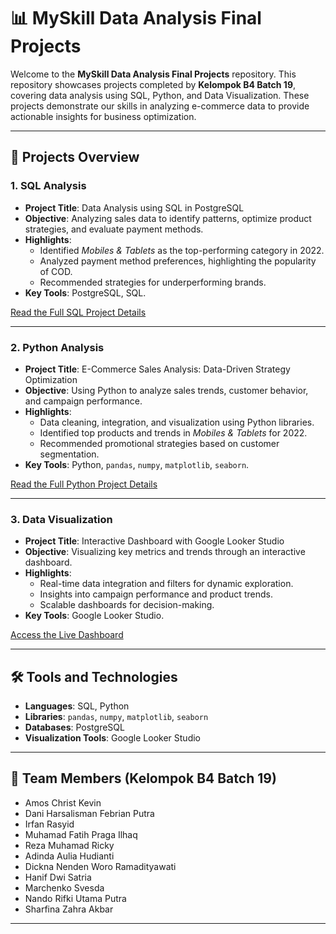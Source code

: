 # 📊 MySkill Data Analysis Final Projects

Welcome to the **MySkill Data Analysis Final Projects** repository. This repository showcases projects completed by **Kelompok B4 Batch 19**, covering data analysis using SQL, Python, and Data Visualization. These projects demonstrate our skills in analyzing e-commerce data to provide actionable insights for business optimization.

---

## 🌟 Projects Overview

### 1. **SQL Analysis**
- **Project Title**: Data Analysis using SQL in PostgreSQL
- **Objective**: Analyzing sales data to identify patterns, optimize product strategies, and evaluate payment methods.
- **Highlights**:
  - Identified *Mobiles & Tablets* as the top-performing category in 2022.
  - Analyzed payment method preferences, highlighting the popularity of COD.
  - Recommended strategies for underperforming brands.
- **Key Tools**: PostgreSQL, SQL.

[Read the Full SQL Project Details](SQL/README.md)

---

### 2. **Python Analysis**
- **Project Title**: E-Commerce Sales Analysis: Data-Driven Strategy Optimization
- **Objective**: Using Python to analyze sales trends, customer behavior, and campaign performance.
- **Highlights**:
  - Data cleaning, integration, and visualization using Python libraries.
  - Identified top products and trends in *Mobiles & Tablets* for 2022.
  - Recommended promotional strategies based on customer segmentation.
- **Key Tools**: Python, `pandas`, `numpy`, `matplotlib`, `seaborn`.

[Read the Full Python Project Details](Python/README.md)

---

### 3. **Data Visualization**
- **Project Title**: Interactive Dashboard with Google Looker Studio
- **Objective**: Visualizing key metrics and trends through an interactive dashboard.
- **Highlights**:
  - Real-time data integration and filters for dynamic exploration.
  - Insights into campaign performance and product trends.
  - Scalable dashboards for decision-making.
- **Key Tools**: Google Looker Studio.

[Access the Live Dashboard](https://lookerstudio.google.com/s/qBAFOHHpXTk)

---

## 🛠️ Tools and Technologies
- **Languages**: SQL, Python
- **Libraries**: `pandas`, `numpy`, `matplotlib`, `seaborn`
- **Databases**: PostgreSQL
- **Visualization Tools**: Google Looker Studio

---

## 🎯 Team Members (Kelompok B4 Batch 19)
- Amos Christ Kevin  
- Dani Harsalisman Febrian Putra  
- Irfan Rasyid  
- Muhamad Fatih Praga Ilhaq  
- Reza Muhamad Ricky  
- Adinda Aulia Hudianti  
- Dickna Nenden Woro Ramadityawati  
- Hanif Dwi Satria  
- Marchenko Svesda  
- Nando Rifki Utama Putra  
- Sharfina Zahra Akbar  

---
